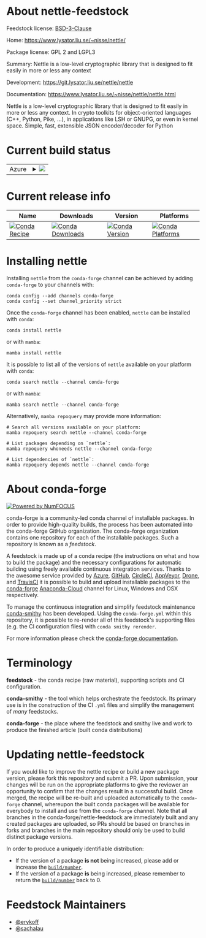 About nettle-feedstock
======================

Feedstock license: [BSD-3-Clause](https://github.com/conda-forge/nettle-feedstock/blob/main/LICENSE.txt)

Home: https://www.lysator.liu.se/~nisse/nettle/

Package license: GPL 2 and LGPL3

Summary: Nettle is a low-level cryptographic library that is designed to fit easily in more or less any context

Development: https://git.lysator.liu.se/nettle/nettle

Documentation: https://www.lysator.liu.se/~nisse/nettle/nettle.html

Nettle is a low-level cryptographic library that is designed to fit easily in more or less any context. In crypto toolkits for object-oriented languages (C++, Python, Pike, ...), in applications like LSH or GNUPG, or even in kernel space. Simple, fast, extensible JSON encoder/decoder for Python

Current build status
====================


<table>
    
  <tr>
    <td>Azure</td>
    <td>
      <details>
        <summary>
          <a href="https://dev.azure.com/conda-forge/feedstock-builds/_build/latest?definitionId=678&branchName=main">
            <img src="https://dev.azure.com/conda-forge/feedstock-builds/_apis/build/status/nettle-feedstock?branchName=main">
          </a>
        </summary>
        <table>
          <thead><tr><th>Variant</th><th>Status</th></tr></thead>
          <tbody><tr>
              <td>linux_64</td>
              <td>
                <a href="https://dev.azure.com/conda-forge/feedstock-builds/_build/latest?definitionId=678&branchName=main">
                  <img src="https://dev.azure.com/conda-forge/feedstock-builds/_apis/build/status/nettle-feedstock?branchName=main&jobName=linux&configuration=linux%20linux_64_" alt="variant">
                </a>
              </td>
            </tr><tr>
              <td>linux_aarch64</td>
              <td>
                <a href="https://dev.azure.com/conda-forge/feedstock-builds/_build/latest?definitionId=678&branchName=main">
                  <img src="https://dev.azure.com/conda-forge/feedstock-builds/_apis/build/status/nettle-feedstock?branchName=main&jobName=linux&configuration=linux%20linux_aarch64_" alt="variant">
                </a>
              </td>
            </tr><tr>
              <td>linux_ppc64le</td>
              <td>
                <a href="https://dev.azure.com/conda-forge/feedstock-builds/_build/latest?definitionId=678&branchName=main">
                  <img src="https://dev.azure.com/conda-forge/feedstock-builds/_apis/build/status/nettle-feedstock?branchName=main&jobName=linux&configuration=linux%20linux_ppc64le_" alt="variant">
                </a>
              </td>
            </tr><tr>
              <td>osx_64</td>
              <td>
                <a href="https://dev.azure.com/conda-forge/feedstock-builds/_build/latest?definitionId=678&branchName=main">
                  <img src="https://dev.azure.com/conda-forge/feedstock-builds/_apis/build/status/nettle-feedstock?branchName=main&jobName=osx&configuration=osx%20osx_64_" alt="variant">
                </a>
              </td>
            </tr><tr>
              <td>osx_arm64</td>
              <td>
                <a href="https://dev.azure.com/conda-forge/feedstock-builds/_build/latest?definitionId=678&branchName=main">
                  <img src="https://dev.azure.com/conda-forge/feedstock-builds/_apis/build/status/nettle-feedstock?branchName=main&jobName=osx&configuration=osx%20osx_arm64_" alt="variant">
                </a>
              </td>
            </tr>
          </tbody>
        </table>
      </details>
    </td>
  </tr>
</table>

Current release info
====================

| Name | Downloads | Version | Platforms |
| --- | --- | --- | --- |
| [![Conda Recipe](https://img.shields.io/badge/recipe-nettle-green.svg)](https://anaconda.org/conda-forge/nettle) | [![Conda Downloads](https://img.shields.io/conda/dn/conda-forge/nettle.svg)](https://anaconda.org/conda-forge/nettle) | [![Conda Version](https://img.shields.io/conda/vn/conda-forge/nettle.svg)](https://anaconda.org/conda-forge/nettle) | [![Conda Platforms](https://img.shields.io/conda/pn/conda-forge/nettle.svg)](https://anaconda.org/conda-forge/nettle) |

Installing nettle
=================

Installing `nettle` from the `conda-forge` channel can be achieved by adding `conda-forge` to your channels with:

```
conda config --add channels conda-forge
conda config --set channel_priority strict
```

Once the `conda-forge` channel has been enabled, `nettle` can be installed with `conda`:

```
conda install nettle
```

or with `mamba`:

```
mamba install nettle
```

It is possible to list all of the versions of `nettle` available on your platform with `conda`:

```
conda search nettle --channel conda-forge
```

or with `mamba`:

```
mamba search nettle --channel conda-forge
```

Alternatively, `mamba repoquery` may provide more information:

```
# Search all versions available on your platform:
mamba repoquery search nettle --channel conda-forge

# List packages depending on `nettle`:
mamba repoquery whoneeds nettle --channel conda-forge

# List dependencies of `nettle`:
mamba repoquery depends nettle --channel conda-forge
```


About conda-forge
=================

[![Powered by
NumFOCUS](https://img.shields.io/badge/powered%20by-NumFOCUS-orange.svg?style=flat&colorA=E1523D&colorB=007D8A)](https://numfocus.org)

conda-forge is a community-led conda channel of installable packages.
In order to provide high-quality builds, the process has been automated into the
conda-forge GitHub organization. The conda-forge organization contains one repository
for each of the installable packages. Such a repository is known as a *feedstock*.

A feedstock is made up of a conda recipe (the instructions on what and how to build
the package) and the necessary configurations for automatic building using freely
available continuous integration services. Thanks to the awesome service provided by
[Azure](https://azure.microsoft.com/en-us/services/devops/), [GitHub](https://github.com/),
[CircleCI](https://circleci.com/), [AppVeyor](https://www.appveyor.com/),
[Drone](https://cloud.drone.io/welcome), and [TravisCI](https://travis-ci.com/)
it is possible to build and upload installable packages to the
[conda-forge](https://anaconda.org/conda-forge) [Anaconda-Cloud](https://anaconda.org/)
channel for Linux, Windows and OSX respectively.

To manage the continuous integration and simplify feedstock maintenance
[conda-smithy](https://github.com/conda-forge/conda-smithy) has been developed.
Using the ``conda-forge.yml`` within this repository, it is possible to re-render all of
this feedstock's supporting files (e.g. the CI configuration files) with ``conda smithy rerender``.

For more information please check the [conda-forge documentation](https://conda-forge.org/docs/).

Terminology
===========

**feedstock** - the conda recipe (raw material), supporting scripts and CI configuration.

**conda-smithy** - the tool which helps orchestrate the feedstock.
                   Its primary use is in the construction of the CI ``.yml`` files
                   and simplify the management of *many* feedstocks.

**conda-forge** - the place where the feedstock and smithy live and work to
                  produce the finished article (built conda distributions)


Updating nettle-feedstock
=========================

If you would like to improve the nettle recipe or build a new
package version, please fork this repository and submit a PR. Upon submission,
your changes will be run on the appropriate platforms to give the reviewer an
opportunity to confirm that the changes result in a successful build. Once
merged, the recipe will be re-built and uploaded automatically to the
`conda-forge` channel, whereupon the built conda packages will be available for
everybody to install and use from the `conda-forge` channel.
Note that all branches in the conda-forge/nettle-feedstock are
immediately built and any created packages are uploaded, so PRs should be based
on branches in forks and branches in the main repository should only be used to
build distinct package versions.

In order to produce a uniquely identifiable distribution:
 * If the version of a package **is not** being increased, please add or increase
   the [``build/number``](https://docs.conda.io/projects/conda-build/en/latest/resources/define-metadata.html#build-number-and-string).
 * If the version of a package **is** being increased, please remember to return
   the [``build/number``](https://docs.conda.io/projects/conda-build/en/latest/resources/define-metadata.html#build-number-and-string)
   back to 0.

Feedstock Maintainers
=====================

* [@erykoff](https://github.com/erykoff/)
* [@sachalau](https://github.com/sachalau/)

